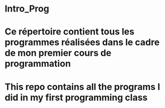 # Intro_Prog
# Ce répertoire contient tous les programmes réalisées dans le cadre de mon premier cours de programmation
# This repo contains all the programs I did in my first programming class
